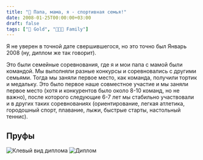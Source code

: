 ```yaml
---
title: "🥇 Папа, мама, я - спортивная семья!"
date: 2008-01-25T00:00:00+03:00
draft: false
tags: ["🥇 Gold", "👨‍👩‍👦 Family"]
---
```

Я не уверен в точной дате свершившегося, но это точно был Январь 2008 (ну, диплом же так говорит).

Это были семейные соревнования, где я и мои папа с мамой были командой. Мы выполняли разные конкурсы и соревновались с другими семьями. Тогда мы заняли первое место, как команда, получили тортик и медальку. Это было первое наше совместное участие и мы заняли первое место (хотя и конкурентов было около 8-10 команд, но не важно), после которого следующие 6-7 лет мы стабильно участвовали и в других таких соревнованиях (ориентирование, легкая атлетика, городошный спорт, плавание, лыжи, быстрые старты, настольный теннис).

## Пруфы
![Клевый вид диплома](/images/sports/2008/01_2008/relay_1.jpg#center)
![Диплом](/images/sports/2008/01_2008/relay_2.jpg#center)